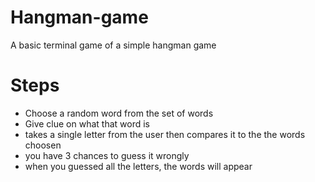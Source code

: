 # Hangman-game
A basic terminal game of a simple hangman game
# Steps 
* Choose a random word from the set of words
* Give clue on what that word is
* takes a single letter from the user then compares it to the the words choosen
* you have 3 chances to guess it wrongly
* when you guessed all the letters, the words will appear
